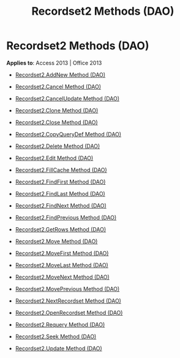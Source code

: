 ﻿---
title: Recordset2 Methods (DAO)
TOCTitle: Methods
ms:assetid: 58d1d78a-3e00-456a-970c-87c61bd05faa
ms:mtpsurl: https://msdn.microsoft.com/library/Dn124920(v=office.15)
ms:contentKeyID: 52072540
ms.date: 09/18/2015
mtps_version: v=office.15
---

# Recordset2 Methods (DAO)


**Applies to**: Access 2013 | Office 2013



  - [Recordset2.AddNew Method (DAO)](recordset2-addnew-method-dao.md)

  - [Recordset2.Cancel Method (DAO)](recordset2-cancel-method-dao.md)

  - [Recordset2.CancelUpdate Method (DAO)](recordset2-cancelupdate-method-dao.md)

  - [Recordset2.Clone Method (DAO)](recordset2-clone-method-dao.md)

  - [Recordset2.Close Method (DAO)](recordset2-close-method-dao.md)

  - [Recordset2.CopyQueryDef Method (DAO)](recordset2-copyquerydef-method-dao.md)

  - [Recordset2.Delete Method (DAO)](recordset2-delete-method-dao.md)

  - [Recordset2.Edit Method (DAO)](recordset2-edit-method-dao.md)

  - [Recordset2.FillCache Method (DAO)](recordset2-fillcache-method-dao.md)

  - [Recordset2.FindFirst Method (DAO)](recordset2-findfirst-method-dao.md)

  - [Recordset2.FindLast Method (DAO)](recordset2-findlast-method-dao.md)

  - [Recordset2.FindNext Method (DAO)](recordset2-findnext-method-dao.md)

  - [Recordset2.FindPrevious Method (DAO)](recordset2-findprevious-method-dao.md)

  - [Recordset2.GetRows Method (DAO)](recordset2-getrows-method-dao.md)

  - [Recordset2.Move Method (DAO)](recordset2-move-method-dao.md)

  - [Recordset2.MoveFirst Method (DAO)](recordset2-movefirst-method-dao.md)

  - [Recordset2.MoveLast Method (DAO)](recordset2-movelast-method-dao.md)

  - [Recordset2.MoveNext Method (DAO)](recordset2-movenext-method-dao.md)

  - [Recordset2.MovePrevious Method (DAO)](recordset2-moveprevious-method-dao.md)

  - [Recordset2.NextRecordset Method (DAO)](recordset2-nextrecordset-method-dao.md)

  - [Recordset2.OpenRecordset Method (DAO)](recordset2-openrecordset-method-dao.md)

  - [Recordset2.Requery Method (DAO)](recordset2-requery-method-dao.md)

  - [Recordset2.Seek Method (DAO)](recordset2-seek-method-dao.md)

  - [Recordset2.Update Method (DAO)](recordset2-update-method-dao.md)

